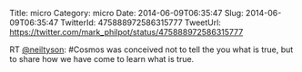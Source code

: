 Title: micro
Category: micro
Date: 2014-06-09T06:35:47
Slug: 2014-06-09T06:35:47
TwitterId: 475888972586315777
TweetUrl: https://twitter.com/mark_philpot/status/475888972586315777

RT [@neiltyson](https://twitter.com/neiltyson): #Cosmos was conceived not to tell the you what is true, but to share how we have come to learn what is true.